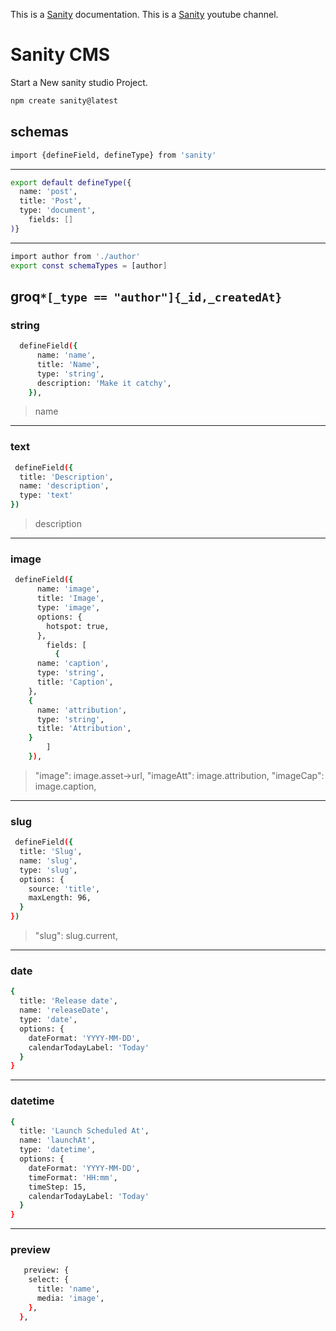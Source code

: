 This is a [Sanity]() documentation.
This is a [Sanity]() youtube channel.

# Sanity CMS

Start a New sanity studio Project.

```bash
npm create sanity@latest
```

## schemas

```bash
import {defineField, defineType} from 'sanity'
```

---

```bash
export default defineType({
  name: 'post',
  title: 'Post',
  type: 'document',
    fields: []
)}
```

---

```bash
import author from './author'
export const schemaTypes = [author]
```

groq`*[_type == "author"]{_id,_createdAt}`
---

### string

```bash
  defineField({
      name: 'name',
      title: 'Name',
      type: 'string',
      description: 'Make it catchy',
    }),

```
> name
---

### text

```bash
 defineField({
  title: 'Description',
  name: 'description',
  type: 'text'
})
```
> description
---

### image

```bash
 defineField({
      name: 'image',
      title: 'Image',
      type: 'image',
      options: {
        hotspot: true,
      },
        fields: [
          {
      name: 'caption',
      type: 'string',
      title: 'Caption',
    },
    {
      name: 'attribution',
      type: 'string',
      title: 'Attribution',
    }
        ]
    }),
```
> "image": image.asset->url,
> "imageAtt": image.attribution,
> "imageCap": image.caption,
---

### slug

```bash
 defineField({
  title: 'Slug',
  name: 'slug',
  type: 'slug',
  options: {
    source: 'title',
    maxLength: 96,
  }
})
```
> "slug": slug.current,
---

### date

```bash
{
  title: 'Release date',
  name: 'releaseDate',
  type: 'date',
  options: {
    dateFormat: 'YYYY-MM-DD',
    calendarTodayLabel: 'Today'
  }
}
```

---

### datetime

```bash
{
  title: 'Launch Scheduled At',
  name: 'launchAt',
  type: 'datetime',
  options: {
    dateFormat: 'YYYY-MM-DD',
    timeFormat: 'HH:mm',
    timeStep: 15,
    calendarTodayLabel: 'Today'
  }
}
```

---

### preview

```bash
   preview: {
    select: {
      title: 'name',
      media: 'image',
    },
  },
```